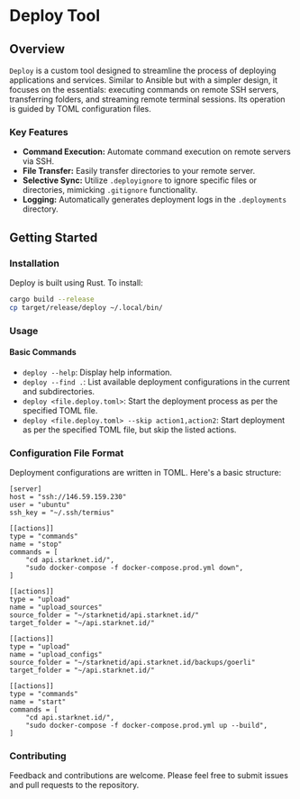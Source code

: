 # Deploy Tool

## Overview

`Deploy` is a custom tool designed to streamline the process of deploying applications and services. Similar to Ansible but with a simpler design, it focuses on the essentials: executing commands on remote SSH servers, transferring folders, and streaming remote terminal sessions. Its operation is guided by TOML configuration files.

### Key Features

- **Command Execution:** Automate command execution on remote servers via SSH.
- **File Transfer:** Easily transfer directories to your remote server.
- **Selective Sync:** Utilize `.deployignore` to ignore specific files or directories, mimicking `.gitignore` functionality.
- **Logging:** Automatically generates deployment logs in the `.deployments` directory.

## Getting Started

### Installation

Deploy is built using Rust. To install:

```bash
cargo build --release
cp target/release/deploy ~/.local/bin/
```

### Usage

#### Basic Commands

- `deploy --help`: Display help information.
- `deploy --find .`: List available deployment configurations in the current and subdirectories.
- `deploy <file.deploy.toml>`: Start the deployment process as per the specified TOML file.
- `deploy <file.deploy.toml> --skip action1,action2`: Start deployment as per the specified TOML file, but skip the listed actions.

### Configuration File Format

Deployment configurations are written in TOML. Here's a basic structure:

```'toml
[server]
host = "ssh://146.59.159.230"
user = "ubuntu"
ssh_key = "~/.ssh/termius"

[[actions]]
type = "commands"
name = "stop"
commands = [
    "cd api.starknet.id/",
    "sudo docker-compose -f docker-compose.prod.yml down",
]

[[actions]]
type = "upload"
name = "upload_sources"
source_folder = "~/starknetid/api.starknet.id/"
target_folder = "~/api.starknet.id/"

[[actions]]
type = "upload"
name = "upload_configs"
source_folder = "~/starknetid/api.starknet.id/backups/goerli"
target_folder = "~/api.starknet.id/"

[[actions]]
type = "commands"
name = "start"
commands = [
    "cd api.starknet.id/",
    "sudo docker-compose -f docker-compose.prod.yml up --build",
]
```

### Contributing

Feedback and contributions are welcome. Please feel free to submit issues and pull requests to the repository.
